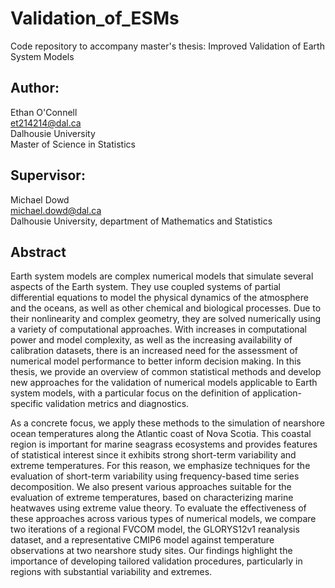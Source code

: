 # Validation_of_ESMs
Code repository to accompany master's thesis: Improved Validation of Earth System Models

## Author:  
Ethan O'Connell  
et214214@dal.ca  
Dalhousie University  
Master of Science in Statistics  

## Supervisor:  
Michael Dowd  
michael.dowd@dal.ca  
Dalhousie University, department of Mathematics and Statistics  

## Abstract
Earth system models are complex numerical models that simulate several aspects of the Earth system. They use coupled systems of partial differential equations to model the physical dynamics of the atmosphere and the oceans, as well as other chemical and biological processes. Due to their nonlinearity and complex geometry, they are solved numerically using a variety of computational approaches. With increases in computational power and model complexity, as well as the increasing availability of calibration datasets, there is an increased need for the assessment of numerical model performance to better inform decision making. In this thesis, we provide an overview of common statistical methods and develop new approaches for the validation of numerical models applicable to Earth system models, with a particular focus on the definition of application-specific validation metrics and diagnostics.

As a concrete focus, we apply these methods to the simulation of nearshore ocean temperatures along the Atlantic coast of Nova Scotia. This coastal region is important for marine seagrass ecosystems and provides features of statistical interest since it exhibits strong short-term variability and extreme temperatures. For this reason, we emphasize techniques for the evaluation of short-term variability using frequency-based time series decomposition. We also present various approaches suitable for the evaluation of extreme temperatures, based on characterizing marine heatwaves using extreme value theory. To evaluate the effectiveness of these approaches across various types of numerical models, we compare two iterations of a regional FVCOM model, the GLORYS12v1 reanalysis dataset, and a representative CMIP6 model against temperature observations at two nearshore study sites. Our findings highlight the importance of developing tailored validation procedures, particularly in regions with substantial variability and extremes.
